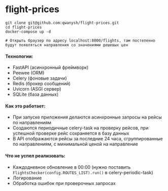 # flight-prices

```
git clone git@github.com:qwanysh/flight-prices.git
cd flight-prices
docker-compose up -d

# Открыть браузер по адресу localhost:8000/flights, там постепенно будут появляться направления со значениями дешевых цен
```

#### Технологии:
- FastAPI (асинхронный фреймворк)
- Peewee (ORM)
- Celery (фоновые задачи)
- Redis (брокер сообщений)
- Uvicorn (ASGI сервер)
- SQLite (база данных)

#### Как это работает:
- При запуске приложения делаются асинхронные запросы на рейсы по направлениям
- Создаются периодичные celery-task на проверку рейсов, при успешной проверке рейс сохраняется в базу данных
- В API отображаются рейсы за последние 24 часа, сгруппированные по направлениям, с минимальной ценой на направление

#### Что не успел реализовать:
- Каждодневное обновление в 00:00 (нужно поставить `FlightsChecker(config.ROUTES_LIST).run()` в celery-periodic-task)
- Логирование
- Обработка ошибок при проверочных запросах
